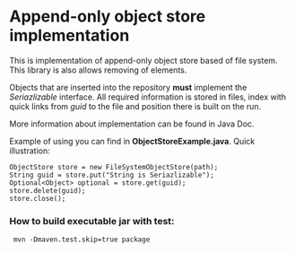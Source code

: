 # Append-only object store implementation

This is implementation of append-only object store based of file system. This library is also allows removing of elements.

Objects that are inserted into the repository **must** implement the _Seriazlizable_ interface. All required information is stored in files, index with quick links from _guid_ to the file and position there is built on the run. 

More information about implementation can be found in Java Doc.

Example of using you can find in **ObjectStoreExample.java**. Quick illustration:
```
ObjectStore store = new FileSystemObjectStore(path);
String guid = store.put("String is Seriazlizable");
Optional<Object> optional = store.get(guid);
store.delete(guid);
store.close();
```

### How to build executable jar with test:
```
 mvn -Dmaven.test.skip=true package
```
